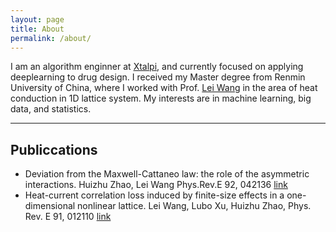 ```yaml
---
layout: page
title: About
permalink: /about/
---
```


I am an algorithm enginner at [Xtalpi](http://www.xtalpi.com), and currently focused on applying deeplearning to drug design.
I received my Master degree from Renmin University of China, where I worked with Prof. [Lei Wang](http://www.phys.ruc.edu.cn/contents/26/5.html) in the area of heat conduction in 1D lattice system. My interests are in machine learning, big data, and statistics.


----
## Publiccations

* Deviation from the Maxwell-Cattaneo law: the role of the asymmetric interactions.  Huizhu Zhao, Lei Wang Phys.Rev.E 92, 042136 [link](https://journals.aps.org/pre/abstract/10.1103/PhysRevE.92.042136)
* Heat-current correlation loss induced by finite-size effects in a one-dimensional nonlinear lattice. Lei Wang, Lubo Xu, Huizhu Zhao, Phys. Rev. E 91, 012110 [link](https://journals.aps.org/pre/abstract/10.1103/PhysRevE.91.012110)
